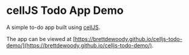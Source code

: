 # cellJS Todo App Demo

A simple to-do app built using [cellJS](https://www.celljs.org/).

The app can be viewed at [https://brettdewoody.github.io/celljs-todo-demo/](https://brettdewoody.github.io/celljs-todo-demo/).
